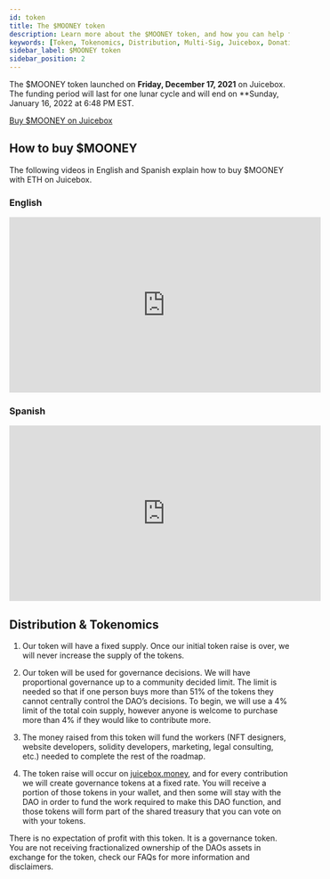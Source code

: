 ```yaml
---
id: token
title: The $MOONEY token
description: Learn more about the $MOONEY token, and how you can help fund the decentralization of space travel.
keywords: [Token, Tokenomics, Distribution, Multi-Sig, Juicebox, Donations, MoonDAO, MOONEY, Space Travel]
sidebar_label: $MOONEY token
sidebar_position: 2
---
```


The $MOONEY token launched on **Friday, December 17, 2021** on Juicebox. The funding period will last for one lunar cycle and will end on **Sunday, January 16, 2022 at 6:48 PM EST.

[Buy $MOONEY on Juicebox](https://juicebox.money/#/p/moondao)

## How to buy $MOONEY

The following videos in English and Spanish explain how to buy $MOONEY with ETH on Juicebox.

### English

<div class='video-container'>
<iframe width="560" height="315" src="https://www.youtube.com/embed/SWoyakGpMvc" title="YouTube video player" frameborder="0" allow="accelerometer; autoplay; clipboard-write; encrypted-media; gyroscope; picture-in-picture" allowfullscreen></iframe>
</div>

### Spanish

<div class='video-container'>
<iframe width="560" height="315" src="https://www.youtube.com/embed/xa0CN5OWjow" title="YouTube video player" frameborder="0" allow="accelerometer; autoplay; clipboard-write; encrypted-media; gyroscope; picture-in-picture" allowfullscreen></iframe>
</div>

## Distribution & Tokenomics
1. Our token will have a fixed supply. Once our initial token raise is over, we will never increase the supply of the tokens.

2. Our token will be used for governance decisions. We will have proportional governance up to a community decided limit. The limit is needed so that if one person buys more than 51% of the tokens they cannot centrally control the DAO’s decisions. To begin, we will use a 4% limit of the total coin supply, however anyone is welcome to purchase more than 4% if they would like to contribute more.

3. The money raised from this token will fund the workers (NFT designers, website developers, solidity developers, marketing, legal consulting, etc.) needed to complete the rest of the roadmap.

4. The token raise will occur on [juicebox.money](https://juicebox.money/#/p/moondao), and for every contribution we will create governance tokens at a fixed rate. You will receive a portion of those tokens in your wallet, and then some will stay with the DAO in order to fund the work required to make this DAO function, and those tokens will form part of the shared treasury that you can vote on with your tokens.

There is no expectation of profit with this token. It is a governance token. You are not receiving fractionalized ownership of the DAOs assets in exchange for the token, check our FAQs for more information and disclaimers.
